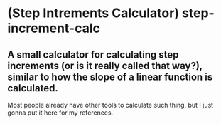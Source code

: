 # (Step Intrements Calculator) step-increment-calc
A small calculator for calculating step increments (or is it really called that way?), similar to how the slope of a linear function is calculated.
----------
Most people already have other tools to calculate such thing, but I just gonna put it here for my references.
